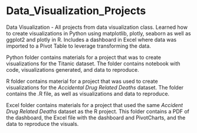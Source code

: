 # Data_Visualization_Projects
Data Visualization - All projects from data visualization class. Learned how to create visualizations in Python using matplotlib, plotly, seaborn as well as ggplot2 and plotly in R. Includes a dashboard in Excel where data was imported to a Pivot Table to leverage transforming the data.


Python folder contains materials for a project that was to create visualizations for the Titanic dataset. The folder contains notebook with code, visualizations generated, and data to reproduce.

R folder contains material for a project that was used to create visualizations for the *Accidental Drug Related Deaths* dataset. The folder contains the .R file, as well as visualizations and data to reproduce.

Excel folder contains materials for a project that used the same *Accident Drug Related Deaths* dataset as the R project. This folder contains a PDF of the dashboard, the Excel file with the dashboard and PivotCharts, and the data to reproduce the visuals.
